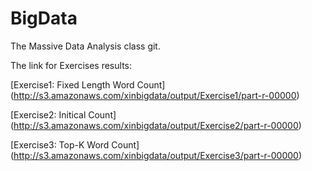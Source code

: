 BigData
=======
The Massive Data Analysis class git.

The link for Exercises results:

[Exercise1: Fixed Length Word Count]
(http://s3.amazonaws.com/xinbigdata/output/Exercise1/part-r-00000)

[Exercise2: Initical Count] 
(http://s3.amazonaws.com/xinbigdata/output/Exercise2/part-r-00000)

[Exercise3: Top-K Word Count]
(http://s3.amazonaws.com/xinbigdata/output/Exercise3/part-r-00000)
